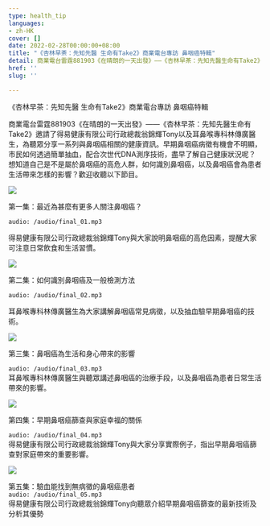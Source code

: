 ```yaml
---
type: health_tip
languages:
- zh-HK
cover: []
date: 2022-02-28T00:00:00+08:00
title: "《杏林早茶：先知先醫 生命有Take2》商業電台專訪 鼻咽癌特輯"
detail: 商業電台雷霆881903《在晴朗的一天出發》——《杏林早茶：先知先醫生命有Take2》邀請了得易健康有限公司行政總裁翁錦輝Tony以及耳鼻喉專科林傳廣醫生，為聽眾分享一系列與鼻咽癌相關的健康資訊。
href: ''
slug: ''

---
```

《杏林早茶：先知先醫 生命有Take2》商業電台專訪 鼻咽癌特輯

商業電台雷霆881903《在晴朗的一天出發》——《杏林早茶：先知先醫生命有Take2》邀請了得易健康有限公司行政總裁翁錦輝Tony以及耳鼻喉專科林傳廣醫生，為聽眾分享一系列與鼻咽癌相關的健康資訊。早期鼻咽癌病徵有機會不明顯，市民如何透過簡單抽血，配合次世代DNA測序技術，盡早了解自己健康狀況呢？想知道自己是不是屬於鼻咽癌的高危人群，如何識別鼻咽癌，以及鼻咽癌會為患者生活帶來怎樣的影響？歡迎收聽以下節目。

![](../images/crhk_ep01_final_high.jpg)

第一集：最近為甚麼有更多人關注鼻咽癌？

`audio: /audio/final_01.mp3`

得易健康有限公司行政總裁翁錦輝Tony與大家說明鼻咽癌的高危因素，提醒大家可注意日常飲食和生活習慣。

![](../images/crhk_ep02_final_high.jpg)

第二集：如何識別鼻咽癌及一般檢測方法

`audio: /audio/final_02.mp3`

耳鼻喉專科林傳廣醫生為大家講解鼻咽癌常見病徵，以及抽血驗早期鼻咽癌的技術。

![](../images/crhk_ep03_final_high.jpg)

第三集：鼻咽癌為生活和身心帶來的影響

`audio: /audio/final_03.mp3`  
耳鼻喉專科林傳廣醫生與聽眾講述鼻咽癌的治療手段，以及鼻咽癌為患者日常生活帶來的影響。

![](../images/crhk_ep04_final_high.jpg)

第四集：早期鼻咽癌篩查與家庭幸福的關係

`audio: /audio/final_04.mp3`  
得易健康有限公司行政總裁翁錦輝Tony與大家分享實際例子，指出早期鼻咽癌篩查對家庭帶來的重要影響。

![](../images/crhk_ep05_final_high.jpg)

第五集：驗血能找到無病徵的鼻咽癌患者  
`audio: /audio/final_05.mp3`  
得易健康有限公司行政總裁翁錦輝Tony向聽眾介紹早期鼻咽癌篩查的最新技術及分析其優勢
